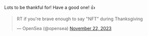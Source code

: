Lots to be thankful for! Have a good one! 👍

<blockquote class="twitter-tweet"><p lang="en" dir="ltr">RT if you&#39;re brave enough to say &quot;NFT&quot; during Thanksgiving</p>&mdash; OpenSea (@opensea) <a href="https://twitter.com/opensea/status/1727426474603618614?ref_src=twsrc%5Etfw">November 22, 2023</a></blockquote> <script async src="https://platform.twitter.com/widgets.js" charset="utf-8"></script>
